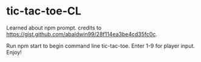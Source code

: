 # tic-tac-toe-CL

Learned about npm prompt.
credits to https://gist.github.com/abaldwin99/28f114ea3be4cd35fc0c.

Run npm start to begin command line tic-tac-toe.
Enter 1-9 for player input.
Enjoy!